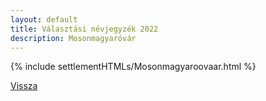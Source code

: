 ```yaml
---
layout: default
title: Választási névjegyzék 2022
description: Mosonmagyaróvár
---
```


{% include settlementHTMLs/Mosonmagyaroovaar.html %}

[Vissza](../)
